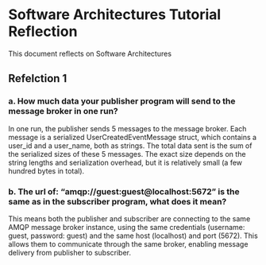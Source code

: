 # Software Architectures Tutorial Reflection

This document reflects on Software Architectures

## Refelction 1

### a. How much data your publisher program will send to the message broker in one run?

In one run, the publisher sends 5 messages to the message broker. Each message is a serialized UserCreatedEventMessage struct, which contains a user_id and a user_name, both as strings. The total data sent is the sum of the serialized sizes of these 5 messages. The exact size depends on the string lengths and serialization overhead, but it is relatively small (a few hundred bytes in total).

### b. The url of: “amqp://guest:guest@localhost:5672” is the same as in the subscriber program, what does it mean?

This means both the publisher and subscriber are connecting to the same AMQP message broker instance, using the same credentials (username: guest, password: guest) and the same host (localhost) and port (5672). This allows them to communicate through the same broker, enabling message delivery from publisher to subscriber.
